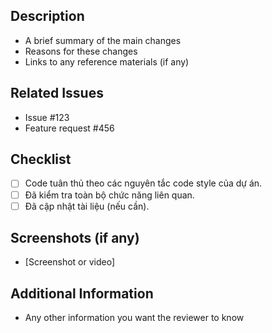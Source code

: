 ## Description
- A brief summary of the main changes
- Reasons for these changes
- Links to any reference materials (if any)

## Related Issues
- Issue #123
- Feature request #456

## Checklist
- [ ] Code tuân thủ theo các nguyên tắc code style của dự án.
- [ ] Đã kiểm tra toàn bộ chức năng liên quan.
- [ ] Đã cập nhật tài liệu (nếu cần).

## Screenshots (if any)
- [Screenshot or video]

## Additional Information
- Any other information you want the reviewer to know
